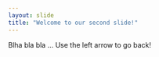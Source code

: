 ```yaml
---
layout: slide
title: "Welcome to our second slide!"
---
```

Blha bla bla ...
Use the left arrow to go back!
